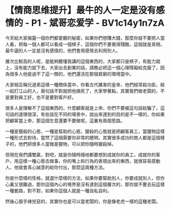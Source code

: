 # 【情商思维提升】最牛的人一定是没有感情的 - P1 - 斌哥恋爱学 - BV1c14y1n7zA

今天給大家揭露一個你們都愛聽的秘密，如果你們想賺大錢，那麼你就不要把人當人看，把每一個人都可以看成一個棋子，這個你們不要覺得殘酷，這個就是真相，最牛逼的人一定是沒有感情的，他們會用感情去利用別人。

層次比較高的人呢，是能夠聽懂我講的這個東西的，大家都只是棋子，有能力就上，沒有能力就下去，大家出去創業的話，請務必把這一個心理障礙給克服了，因為很多人他是過不了這一關的，他們還活在那個貧窮的環境當中。

大家相互稱兄道弟這樣一種關係當中，你看古代厲害的皇帝，他們經常殺功臣，殺一起打江山的人，兩句話不對就把他搞死了，大家學著點，其實我們做老闆的，不是要對員工好，也不是要對客戶好。

很多人是理解不了這個東西的，什麼顧客就是上帝，你們不要被這句話給騙了，這句話的道理很深，有些話在不同的場景中，說出來達到的目的是不一樣的，你如果把顧客當上帝，那這個生意還要不要做呢，這裏有兩個思路。

一種是獵殺的心態，一種是幫助的心態，獵殺的心態就是把顧客員工，當獵物這樣一種形式去對待，當然了這個需要你非常的聰明，其實很多成功的商人都是這個樣子的，他們把很多人當做是獵物，可以把你隨時獵殺掉。

但現在我們講雙贏，對吧，就是你隨時隨地都要想到成就你的員工，成就你的客戶，用這樣一種心態去做事，你的嘴上和行為的表現出來的東西，就很容易感動人，他就會真心誠意的給你付出，那麼這兩種方法。

你是什麼樣的性格，就選什麼樣的方法，如果你要幫助別人，你要成就別人，但你心裏又很難過，那你這個內心的境界是沒有達到這個層次的，那你就不要去玩這樣一種套路，對不對，如果你這個人就是一種自私自利。

然後心狠手辣兇惡的，其實你也是可以當老闆的，你是像老虎一樣的這種老闆。